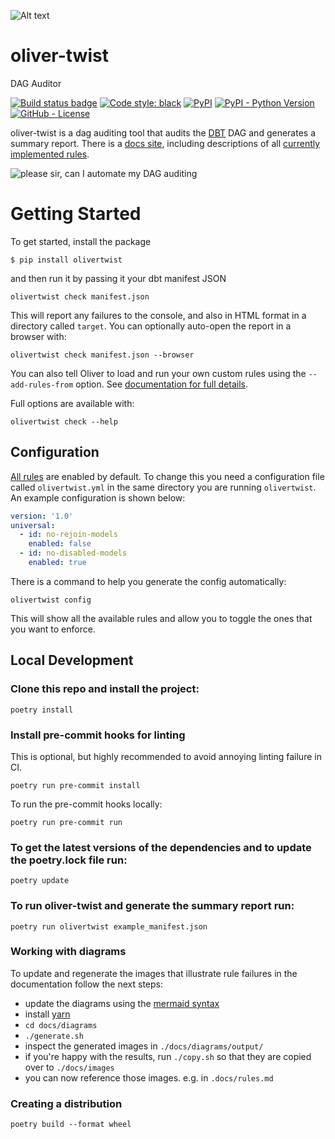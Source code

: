 

![Alt text](https://github.com/autotraderuk/oliver-twist/blob/main/docs/images/oliver_twist_logo.png)
# oliver-twist

DAG Auditor

[![Build status badge](https://github.com/autotraderuk/oliver-twist/workflows/CI/badge.svg)](https://github.com/autotraderuk/oliver-twist/actions?query=workflow%3ACI)
[![Code style: black](https://img.shields.io/badge/code%20style-black-000000.svg)](https://github.com/psf/black)
[![PyPI](https://img.shields.io/pypi/v/olivertwist)](https://pypi.org/project/olivertwist/)
[![PyPI - Python Version](https://img.shields.io/pypi/pyversions/olivertwist)](https://pypi.org/project/olivertwist/)
[![GitHub - License](https://img.shields.io/github/license/autotraderuk/oliver-twist)](https://github.com/autotraderuk/oliver-twist/blob/main/LICENSE)

oliver-twist is a dag auditing tool that audits the [DBT](https://www.getdbt.com/) DAG and generates a summary report. There is a [docs site][1], including descriptions of all [currently implemented rules][2].

![please sir, can I automate my DAG auditing](https://github.com/autotraderuk/oliver-twist/blob/main/docs/images/oliver_dag_meme.jpg)

# Getting Started

To get started, install the package

```shell
$ pip install olivertwist
```

and then run it by passing it your dbt manifest JSON

```shell
olivertwist check manifest.json
```

This will report any failures to the console, and also in HTML format in a directory called `target`. You can optionally auto-open the report in a browser with:

```shell
olivertwist check manifest.json --browser
```

You can also tell Oliver to load and run your own custom rules using the `--add-rules-from` option. See [documentation for full details](https://olivertwi.st/custom_rules/).

Full options are available with:

```shell
olivertwist check --help
```

## Configuration

[All rules][2] are enabled by default. To change this you need a configuration file called `olivertwist.yml` in the same directory you are running `olivertwist`. An example configuration is shown below:

```yaml
version: '1.0'
universal:
  - id: no-rejoin-models
    enabled: false
  - id: no-disabled-models
    enabled: true
```

There is a command to help you generate the config automatically:

```shell
olivertwist config
```

This will show all the available rules and allow you to toggle the ones that you want to enforce.

## Local Development

### Clone this repo and install the project:

`poetry install`

### Install pre-commit hooks for linting

This is optional, but highly recommended to avoid annoying linting failure in CI.

`poetry run pre-commit install`

To run the pre-commit hooks locally:

`poetry run pre-commit run`

### To get the latest versions of the dependencies and to update the poetry.lock file run:

`poetry update`

### To run oliver-twist and generate the summary report run:

`poetry run olivertwist example_manifest.json`

### Working with diagrams
 
To update and regenerate the images that illustrate rule failures in the documentation follow the next steps:
- update the diagrams using the [mermaid syntax](https://mermaid-js.github.io/mermaid/#/)
- install [yarn](https://classic.yarnpkg.com/en/docs/install/)
- `cd docs/diagrams`
- `./generate.sh`
- inspect the generated images in `./docs/diagrams/output/`
- if you're happy with the results, run `./copy.sh` so that they are copied over to `./docs/images`
- you can now reference those images. e.g. in `.docs/rules.md`

### Creating a distribution

```poetry build --format wheel```


[1]: http://olivertwi.st/
[2]: http://olivertwi.st/rules/
